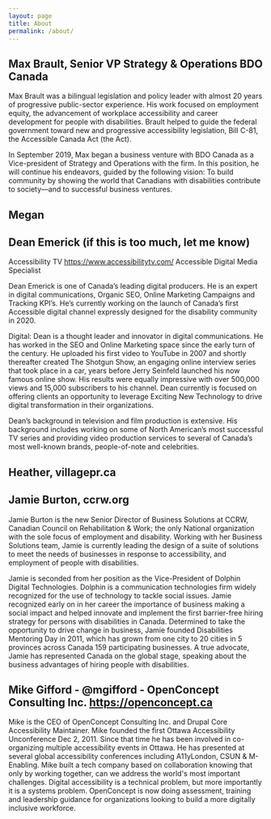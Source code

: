 ```yaml
---
layout: page
title: About
permalink: /about/
---
```


## Max Brault, Senior VP Strategy & Operations BDO Canada
Max Brault was a bilingual legislation and policy leader with almost 20 years of progressive public-sector experience. His work focused on employment equity, the advancement of workplace accessibility and career development for people with disabilities. Brault helped to guide the federal government toward new and progressive accessibility legislation, Bill C-81, the Accessible Canada Act (the Act).

In September 2019, Max began a business venture with BDO Canada as a Vice-president of Strategy and Operations with the firm. In this position, he will continue his endeavors, guided by the following vision: To build community by showing the world that Canadians with disabilities contribute to society―and to successful business ventures.


## Megan

## Dean Emerick (if this is too much, let me know)
Accessibility TV https://www.accessibilitytv.com/
Accessible Digital Media Specialist

Dean Emerick is one of Canada’s leading digital producers. He is an expert in digital communications, Organic SEO, Online Marketing Campaigns and Tracking KPI’s. He’s currently working on the launch of Canada’s first Accessible digital channel expressly designed for the disability community in 2020.
 
Digital: Dean is a thought leader and innovator in digital communications. He has worked in the SEO and Online Marketing space since the early turn of the century. He uploaded his first video to YouTube in 2007 and shortly thereafter created The Shotgun Show, an engaging online interview series that took place in a car, years before Jerry Seinfeld launched his now famous online show. His results were equally impressive with over 500,000 views and 15,000 subscribers to his channel. Dean currently is focused on offering clients an opportunity to leverage Exciting New Technology to drive digital transformation in their organizations.
 
Dean’s background in television and film production is extensive. His background includes working on some of North American’s most successful TV series and providing video production services to several of Canada’s most well-known brands, people-of-note and celebrities. 


## Heather, villagepr.ca

## Jamie Burton, ccrw.org

Jamie Burton is the new Senior Director of Business Solutions at CCRW, Canadian Council on Rehabilitation & Work; the only National organization with the sole focus of employment and disability.  Working with her Business Solutions team, Jamie is currently leading the design of a suite of solutions to meet the needs of businesses in response to accessibility, and employment of people with disabilities. 

Jamie is seconded from her position as the Vice-President of Dolphin Digital Technologies.  Dolphin is a communication technologies firm widely recognized for the use of technology to tackle social issues.  Jamie recognized early on in her career the importance of business making a social impact and helped innovate and implement the first barrier-free hiring strategy for persons with disabilities in Canada. Determined to take the opportunity to drive change in business, Jamie founded Disabilities Mentoring Day in 2011, which has grown from one city to 20 cities in 5 provinces across Canada 159 participating businesses. A true advocate, Jamie has represented Canada on the global stage, speaking about the business advantages of hiring people with disabilities.

## Mike Gifford - @mgifford - OpenConcept Consulting Inc. https://openconcept.ca

Mike is the CEO of OpenConcept Consulting Inc. and Drupal Core Accessibility Maintainer. 
Mike founded the first Ottawa Accessibility Unconference Dec 2, 2011. Since that time he has been involved in co-organizing multiple accessibility events in Ottawa. He has presented at several global accessibility conferences including A11yLondon, CSUN & M-Enabling.
Mike built a tech company based on collaboration knowing that only by working together, can we address the world's most important challenges. Digital accessibility is a technical problem, but more importantly it is a systems problem. OpenConcept is now doing assessment, training and leadership guidance for organizations looking to build a more digitally inclusive workforce. 


